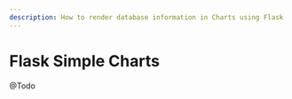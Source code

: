 ```yaml
---
description: How to render database information in Charts using Flask
---
```


# Flask Simple Charts

@Todo



